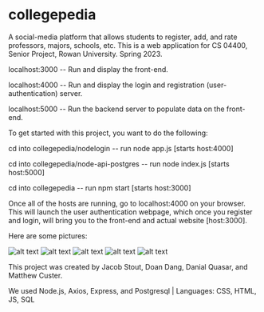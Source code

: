 # collegepedia
A social-media platform that allows students to register, add, and rate professors, majors, schools, etc. This is a web application for CS 04400, Senior Project, Rowan University. Spring 2023. 

localhost:3000 -- Run and display the front-end.

localhost:4000 -- Run and display the login and registration (user-authentication) server.

localhost:5000 -- Run the backend server to populate data on the front-end.

To get started with this project, you want to do the following:

cd into collegepedia/nodelogin -- run node app.js [starts host:4000]

cd into collegepedia/node-api-postgres -- run node index.js [starts host:5000]

cd into collegepedia -- run npm start [starts host:3000]

Once all of the hosts are running, go to localhost:4000 on your browser.
This will launch the user authentication webpage, which once you register and login,
will bring you to the front-end and actual website [host:3000].

Here are some pictures:

![alt text](https://imgur.com/UuBNZQJ.png)
![alt text](https://imgur.com/TUWvJNx.png)
![alt text](https://imgur.com/27zIs48.png)
![alt text](https://imgur.com/zmqc67X.png)
![alt text](https://imgur.com/eXpYhwM.png)

This project was created by Jacob Stout, Doan Dang, Danial Quasar, and Matthew Custer. 

We used Node.js, Axios, Express, and Postgresql | Languages: CSS, HTML, JS, SQL

